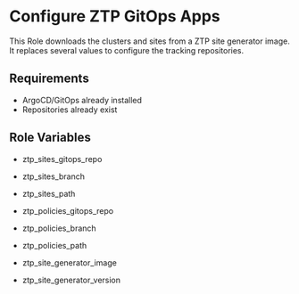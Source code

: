 Configure ZTP GitOps Apps
=========

This Role downloads the clusters and sites from a ZTP site generator image. It replaces several values to configure the tracking repositories.

Requirements
------------

* ArgoCD/GitOps already installed
* Repositories already exist

Role Variables
--------------

* ztp_sites_gitops_repo
* ztp_sites_branch
* ztp_sites_path

* ztp_policies_gitops_repo
* ztp_policies_branch
* ztp_policies_path

* ztp_site_generator_image
* ztp_site_generator_version